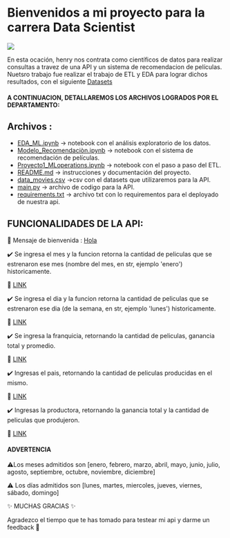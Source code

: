 # Bienvenidos a mi proyecto para la carrera Data Scientist
![](https://user-images.githubusercontent.com/67664604/217914153-1eb00e25-ac08-4dfa-aaf8-53c09038f082.png)

En esta ocación, henry nos contrata como científicos de datos para realizar consultas a travez de una API y un sistema de  recomendacion de películas.
Nuetsro trabajo fue realizar el trabajo de ETL y EDA para lograr dichos resultados, con el siguiente [Datasets](https://drive.google.com/file/d/1Rp7SNuoRnmdoQMa5LWXuK4i7W1ILblYb/view)

####  A CONTINUACION, DETALLAREMOS LOS ARCHIVOS LOGRADOS POR EL DEPARTAMENTO:

## Archivos :
- [EDA_ML.ipynb](https://github.com/Davidarr96/Proyecto1_MLoperations/blob/main/EDA_ML.ipynb) -> notebook con el análisis exploratorio de los datos.
- [Modelo_Recomendaciòn.ipynb](https://github.com/Davidarr96/Proyecto1_MLoperations/blob/main/Modelo_Recomendaciòn.ipynb) -> notebook con el sistema de recomendación de películas.
- [Proyecto1_MLoperations.ipynb](https://github.com/Davidarr96/Proyecto1_MLoperations/blob/main/Proyecto1_MLoperations.ipynb) -> notebook con el paso a paso  del ETL.
- [README.md](https://github.com/Davidarr96/Proyecto1_MLoperations/blob/main/README.md) -> instrucciones y documentación del proyecto.
- [data_movies.csv](https://github.com/Davidarr96/Proyecto1_MLoperations/blob/main/data_movies.csv) ->csv con el datasets que utilizaremos para la API.
- [main.py](https://github.com/Davidarr96/Proyecto1_MLoperations/blob/main/main.py) -> archivo de codigo para la API.
- [requirements.txt](https://github.com/Davidarr96/Proyecto1_MLoperations/blob/main/requirements.txt) -> archivo txt con lo requirementos para el deployado de nuestra api.

## FUNCIONALIDADES DE LA API:

🎉 Mensaje de bienvenida : [Hola](https://ejemplo-nombre-deploy-nhor.onrender.com)

✔️ Se ingresa el mes y la funcion retorna la cantidad de peliculas que se estrenaron ese mes (nombre del mes, en str, ejemplo 'enero') historicamente.

🚀 [LINK](https://ejemplo-nombre-deploy-nhor.onrender.com/docs#/default/peliculas_mes_peliculas_mes__mes__get)

✔️ Se ingresa el dia y la funcion retorna la cantidad de peliculas que se estrenaron ese dia (de la semana, en str, ejemplo 'lunes') historicamente.

🚀 [LINK](https://ejemplo-nombre-deploy-nhor.onrender.com/docs#/default/peliculas_dia_peliculas_dia__dia__get)

✔️ Se ingresa la franquicia, retornando la cantidad de peliculas, ganancia total y promedio.
 
 🚀 [LINK](https://ejemplo-nombre-deploy-nhor.onrender.com/docs#/default/franquicia_franquicia__franquicia__get)
 
 ✔️ Ingresas el pais, retornando la cantidad de peliculas producidas en el mismo.
 
  🚀 [LINK](https://ejemplo-nombre-deploy-nhor.onrender.com/docs#/default/peliculas_pais_peliculas_pais__pais__get)
  
  ✔️ Ingresas la productora, retornando la ganancia total y la cantidad de peliculas que produjeron.
  
   🚀 [LINK](https://ejemplo-nombre-deploy-nhor.onrender.com/docs#/default/productoras_productoras__productora__get)
  
  #### ADVERTENCIA 

⚠️Los meses admitidos son [enero, febrero, marzo, abril, mayo, junio, julio, agosto, septiembre, octubre, noviembre, diciembre]

⚠️ Los días admitidos son [lunes, martes, miercoles, jueves, viernes, sábado, domingo]

✨ MUCHAS GRACIAS ✨

Agradezco el tiempo que te has tomado para testear mi api y darme un feedback 💪

